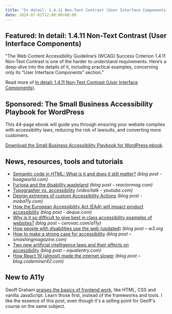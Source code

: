 ```yaml
---
title: "In detail: 1.4.11 Non-Text Contrast (User Interface Components)"
date: 2024-07-01T12:00:08+00:00
---
```


## Featured: In detail: 1.4.11 Non-Text Contrast (User Interface Components)

"The Web Content Accessibility Guideline’s (WCAG) Success Criterion 1.4.11 Non-Text Contrast is one of the harder to understand requirements. Here’s a deep-dive into the details of it, including practical examples, concerning only its “User Interface Components” section."

Read more of [In detail: 1.4.11 Non-Text Contrast (User Interface Components)](https://yatil.net/blog/non-text-contrast-in-detail-ui-components).

## Sponsored: The Small Business Accessibility Playbook for WordPress

This 44-page ebook will guide you through ensuring your website complies with accessibility laws, reducing the risk of lawsuits, and converting more customers.

[Download the Small Business Accessibility Playbook for WordPress ebook](https://equalizedigital.com/the-small-business-accessibility-playbook-for-wordpress/?utm_source=a11yweekly&utm_medium=sponsored).

## News, resources, tools and tutorials

- [Semantic code in HTML: What is it and does it still matter?](https://boagworld.com/dev/semantic-code-in-html/) *(blog post - boagworld.com)*
- [Furiosa and the disability wasteland](https://reactormag.com/furiosa-and-the-disability-wasteland/) *(blog post - reactormag.com)*
- [Typographer vs. accessibility](https://www.youtube.com/watch?&v=XQkCBdEEWCE) *(video/talk - youtube.com)*
- [Design extremes of custom Accessibility Actions](https://moba11y.com/design-extremes-of-custom-accessibility-actions/) *(blog post - moba11y.com)*
- [How the European Accessibility Act (EAA) will impact product accessibility](https://www.deque.com/blog/how-the-european-accessibility-act-eaa-will-impact-product-accessibility/) *(blog post - deque.com)*
- [Why is it so difficult to give best in class accessibility examples of websites?](https://cerovac.com/a11y/2024/06/why-is-it-so-difficult-to-give-best-in-class-accessibility-examples-of-websites/) *(blog post – cerovac.com/a11y)*
- [How people with disabilities use the web (updated)](https://www.w3.org/WAI/people-use-web/) *(blog post – w3.org*
- [How to make a strong case for accessibility](https://www.smashingmagazine.com/2024/06/how-make-strong-case-accessibility/) *(blog post – smashingmagazine.com)*
- [Two new artificial intelligence laws and their effects on accessibility](https://equalentry.com/accessibility-artificial-intelligence-laws/) *(blog post – equalentry.com)*
- [How React 19 (almost) made the internet slower](https://blog.codeminer42.com/how-react-19-almost-made-the-internet-slower/) *(blog post – blog.codeminer42.com)*

## New to A11y

Geoff Graham [praises the basics of frontend work](https://www.smashingmagazine.com/2024/05/in-praise-of-the-basics/), like HTML, CSS and vanilla JavaScript. Learn those first, instead of the frameworks and tools. I like the essence of this post, even though it's a selling point for Geoff's course on the same subject.
